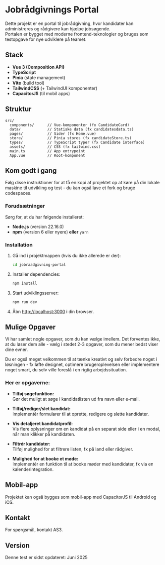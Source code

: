 # Jobrådgivnings Portal

Dette projekt er en portal til jobrådgivning, hvor kandidater kan administreres og rådgivere kan hjælpe jobsøgende.  
Portalen er bygget med moderne frontend-teknologier og bruges som testopgave for nye udviklere på teamet.

## Stack

- **Vue 3 (Composition API)**
- **TypeScript**
- **Pinia** (state management)
- **Vite** (build tool)
- **TailwindCSS** (+ TailwindUI komponenter)
- **CapacitorJS** (til mobil apps)

## Struktur

```
src/
  components/      // Vue-komponenter (fx CandidateCard)
  data/            // Statiske data (fx candidatesdata.ts)
  pages/           // Sider (fx Home.vue)
  store/           // Pinia stores (fx candidateStore.ts)
  types/           // TypeScript typer (fx Candidate interface)
  assets/          // CSS (fx tailwind.css)
  main.ts          // App entrypoint
  App.vue          // Root-komponent
```

## Kom godt i gang
Følg disse instruktioner for at få en kopi af projektet op at køre på din lokale maskine til udvikling og test - du kan også lave et fork og bruge codespaces.

### Forudsætninger
Sørg for, at du har følgende installeret:

- **Node.js** (version 22.16.0)
- **npm** (version 6 eller nyere) **eller** `yarn`

### Installation
1. Gå ind i projektmappen (hvis du ikke allerede er der):
   ```sh
   cd jobraadgivning-portal
   ```

2. Installer dependencies:
   ```sh
   npm install
   ```

3. Start udviklingsserver:
   ```sh
   npm run dev
   ```

4. Åbn [http://localhost:3000](http://localhost:3000) i din browser.

## Mulige Opgaver
Vi har samlet nogle opgaver, som du kan vælge imellem.
Det forventes ikke, at du løser dem alle - vælg i stedet 2-3 opgaver, som du mener bedst viser dine evner.

Du er også meget velkommen til at tænke kreativt og selv forbedre noget i løsningen - fx løfte designet, optimere brugeroplevelsen eller implementere noget smart, du selv ville foreslå i en rigtig arbejdssituation.
### Her er opgaverne:
- **Tilføj søgefunktion:**  
  Gør det muligt at søge i kandidatlisten ud fra navn eller e-mail.

- **Tilføj/rediger/slet kandidat:**  
  Implementér formularer til at oprette, redigere og slette kandidater.

- **Vis detaljeret kandidatprofil:**  
  Vis flere oplysninger om en kandidat på en separat side eller i en modal, når man klikker på kandidaten.

- **Filtrér kandidater:**  
  Tilføj mulighed for at filtrere listen, fx på land eller rådgiver.

- **Mulighed for at booke et møde:**  
  Implementér en funktion til at booke møder med kandidater, fx via en kalenderintegration.

## Mobil-app

Projektet kan også bygges som mobil-app med CapacitorJS til Android og iOS.

## Kontakt

For spørgsmål, kontakt AS3.

## Version
Denne test er sidst opdateret: Juni 2025
